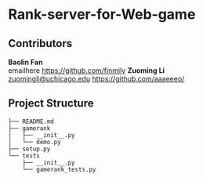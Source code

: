 # Rank-server-for-Web-game

## Contributors
**Baolin Fan**  
emailhere
https://github.com/finmily
**Zuoming Li**  
zuomingli@uchicago.edu
https://github.com/aaaeeeo/

## Project Structure    
```
├── README.md   
├── gamerank        
│   ├── __init__.py     
│   └── demo.py     
├── setup.py        
└── tests       
    ├── __init__.py     
    └── gamerank_tests.py  
```


